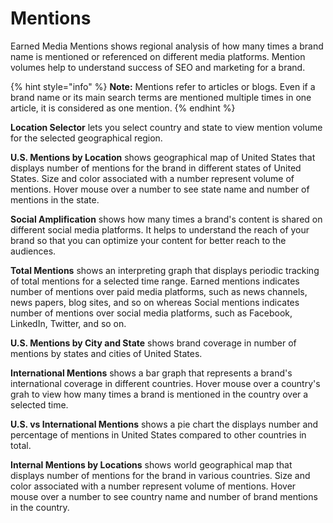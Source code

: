 # Mentions

Earned Media Mentions shows regional analysis of how many times a brand name is mentioned or referenced on different media platforms. Mention volumes help to understand success of SEO and marketing for a brand.

{% hint style="info" %}
**Note:** Mentions refer to articles or blogs. Even if a brand name or its main search terms are mentioned multiple times in one article, it is considered as one mention.
{% endhint %}

**Location Selector** lets you select country and state to view mention volume for the selected geographical region.

**U.S. Mentions by Location** shows geographical map of United States that displays number of mentions for the brand in different states of United States. Size and color associated with a number represent volume of mentions. Hover mouse over a number to see  state name and number of mentions in the state.

**Social Amplification** shows how many times a brand's content is shared on different social media platforms. It helps to understand the reach of your brand so that you can optimize your content for better reach to the audiences.

**Total Mentions** shows an interpreting graph that displays periodic tracking of total mentions for a selected time range. Earned mentions indicates number of mentions over paid media platforms, such as news channels, news papers, blog sites, and so on whereas Social mentions indicates number of mentions over social media platforms, such as Facebook, LinkedIn, Twitter, and so on.

**U.S. Mentions by City and State** shows brand coverage in number of mentions by states and cities of United States.

**International Mentions** shows a bar graph that represents a brand's international coverage in different countries. Hover mouse over a country's grah to view how many times a brand is mentioned in the country over a selected time.

**U.S. vs International Mentions** shows a pie chart the displays number and percentage of mentions in United States compared to other countries in total.

**Internal Mentions by Locations** shows world geographical map that displays number of mentions for the brand in various countries. Size and color associated with a number represent volume of mentions. Hover mouse over a number to see  country name and number of brand mentions in the country.



